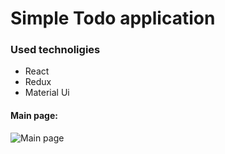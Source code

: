 # Simple Todo application

### Used technoligies
* React
* Redux
* Material Ui

#### Main page:
![Main page](https://github.com/AlexKorostelev/todos_react_typescript/src/images/main_page.jpg "Главная страница")

